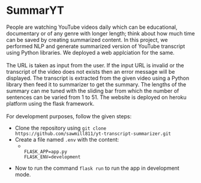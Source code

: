 # SummarYT
People are watching YouTube videos daily which can be educational, documentary or of any genre with longer length; think about how much time can be saved by creating summarized content. In this project, we performed NLP and generate summarized version of YouTube transcript using Python libraries. We deployed a web applciation for the same.<br><br>
The URL is taken as input from the user. If the input URL is invalid or the transcript of the video does not exists then an error message will be displayed. The transcript is extracted from the given video using a Python library then feed it to summarizer to get the summary. The lengths of the summary can me tuned with the sliding bar from which the number of sentences can be varied from 1 to 51. The website is deployed on heroku platform using the flask framework.<br><br>
For development purposes, follow the given steps:
<ul>
<li>Clone the repository using <code>git clone https://github.com/sawmill811/yt-transcript-summarizer.git</code></li>
  <li>Create a file named <code>.env</code> with the content:
<ul>
<li><code>
FLASK_APP=app.py
FLASK_ENV=development
  </code>
</li>
</ul>
</li>
  <li>Now to run the command <code>flask run</code> to run the app in development mode.</li>
</ul>
